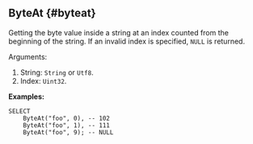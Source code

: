 ## ByteAt {#byteat}

Getting the byte value inside a string at an index counted from the beginning of the string. If an invalid index is specified, `NULL` is returned.

Arguments:

1. String: `String` or `Utf8`.
2. Index: `Uint32`.

**Examples:**

```yql
SELECT
    ByteAt("foo", 0), -- 102
    ByteAt("foo", 1), -- 111
    ByteAt("foo", 9); -- NULL
```
